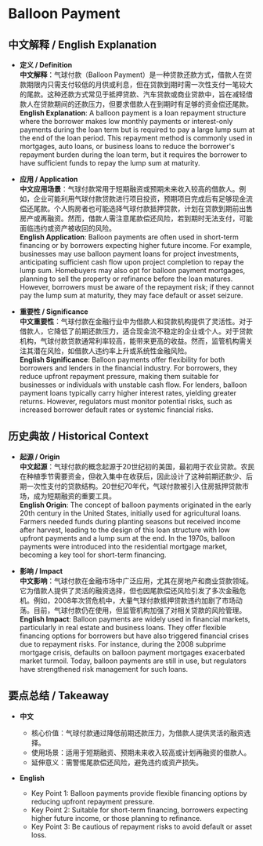 # Balloon Payment

## 中文解释 / English Explanation

* **定义 / Definition**  
  **中文解释**：气球付款（Balloon Payment）是一种贷款还款方式，借款人在贷款期限内只需支付较低的月供或利息，但在贷款到期时需一次性支付一笔较大的尾款。这种还款方式常见于抵押贷款、汽车贷款或商业贷款中，旨在减轻借款人在贷款期间的还款压力，但要求借款人在到期时有足够的资金偿还尾款。  
  **English Explanation**: A balloon payment is a loan repayment structure where the borrower makes low monthly payments or interest-only payments during the loan term but is required to pay a large lump sum at the end of the loan period. This repayment method is commonly used in mortgages, auto loans, or business loans to reduce the borrower's repayment burden during the loan term, but it requires the borrower to have sufficient funds to repay the lump sum at maturity.

* **应用 / Application**  
  **中文应用场景**：气球付款常用于短期融资或预期未来收入较高的借款人。例如，企业可能利用气球付款贷款进行项目投资，预期项目完成后有足够现金流偿还尾款。个人购房者也可能选择气球付款抵押贷款，计划在贷款到期前出售房产或再融资。然而，借款人需注意尾款偿还风险，若到期时无法支付，可能面临违约或资产被收回的风险。  
  **English Application**: Balloon payments are often used in short-term financing or by borrowers expecting higher future income. For example, businesses may use balloon payment loans for project investments, anticipating sufficient cash flow upon project completion to repay the lump sum. Homebuyers may also opt for balloon payment mortgages, planning to sell the property or refinance before the loan matures. However, borrowers must be aware of the repayment risk; if they cannot pay the lump sum at maturity, they may face default or asset seizure.

* **重要性 / Significance**  
  **中文重要性**：气球付款在金融行业中为借款人和贷款机构提供了灵活性。对于借款人，它降低了前期还款压力，适合现金流不稳定的企业或个人。对于贷款机构，气球付款贷款通常利率较高，能带来更高的收益。然而，监管机构需关注其潜在风险，如借款人违约率上升或系统性金融风险。  
  **English Significance**: Balloon payments offer flexibility for both borrowers and lenders in the financial industry. For borrowers, they reduce upfront repayment pressure, making them suitable for businesses or individuals with unstable cash flow. For lenders, balloon payment loans typically carry higher interest rates, yielding greater returns. However, regulators must monitor potential risks, such as increased borrower default rates or systemic financial risks.

## 历史典故 / Historical Context

* **起源 / Origin**  
  **中文起源**：气球付款的概念起源于20世纪初的美国，最初用于农业贷款。农民在种植季节需要资金，但收入集中在收获后，因此设计了这种前期还款少、后期一次性支付的贷款结构。20世纪70年代，气球付款被引入住房抵押贷款市场，成为短期融资的重要工具。  
  **English Origin**: The concept of balloon payments originated in the early 20th century in the United States, initially used for agricultural loans. Farmers needed funds during planting seasons but received income after harvest, leading to the design of this loan structure with low upfront payments and a lump sum at the end. In the 1970s, balloon payments were introduced into the residential mortgage market, becoming a key tool for short-term financing.

* **影响 / Impact**  
  **中文影响**：气球付款在金融市场中广泛应用，尤其在房地产和商业贷款领域。它为借款人提供了灵活的融资选择，但也因尾款偿还风险引发了多次金融危机。例如，2008年次贷危机中，大量气球付款抵押贷款违约加剧了市场动荡。目前，气球付款仍在使用，但监管机构加强了对相关贷款的风险管理。  
  **English Impact**: Balloon payments are widely used in financial markets, particularly in real estate and business loans. They offer flexible financing options for borrowers but have also triggered financial crises due to repayment risks. For instance, during the 2008 subprime mortgage crisis, defaults on balloon payment mortgages exacerbated market turmoil. Today, balloon payments are still in use, but regulators have strengthened risk management for such loans.

## 要点总结 / Takeaway

* **中文**  
  - 核心价值：气球付款通过降低前期还款压力，为借款人提供灵活的融资选择。  
  - 使用场景：适用于短期融资、预期未来收入较高或计划再融资的借款人。  
  - 延伸意义：需警惕尾款偿还风险，避免违约或资产损失。

* **English**  
  - Key Point 1: Balloon payments provide flexible financing options by reducing upfront repayment pressure.  
  - Key Point 2: Suitable for short-term financing, borrowers expecting higher future income, or those planning to refinance.  
  - Key Point 3: Be cautious of repayment risks to avoid default or asset loss.